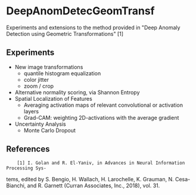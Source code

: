 # DeepAnomDetecGeomTransf

Experiments and extensions to the method provided in "Deep Anomaly Detection using Geometric Transformations" [1]

## Experiments
- New image transformations
    - quantile histogram equalization
    - color jitter
    - zoom / crop
- Alternative normality scoring, via Shannon Entropy
- Spatial Localization of Features
    - Averaging activation maps of relevant convolutional or activation layers
    - Grad-CAM: weighting 2D-activations with the average gradient
- Uncertainty Analysis
    - Monte Carlo Dropout

## References

        [1] I. Golan and R. El-Yaniv, in Advances in Neural Information Processing Sys-
tems, edited by S. Bengio, H. Wallach, H. Larochelle, K. Grauman, N. Cesa-
Bianchi, and R. Garnett (Curran Associates, Inc., 2018), vol. 31.